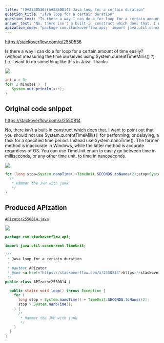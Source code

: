 ```yaml
---
title: "[Q#2550536][A#2550814] Java loop for a certain duration"
question_title: "Java loop for a certain duration"
question_text: "Is there a way I can do a for loop for a certain amount of time easily? (without measuring the time ourselves using System.currentTimeMillis() ?) I.e. I want to do something like this in Java: Thanks"
answer_text: "No, there isn't a built-in construct which does that. I want to point out that you should not use System.currentTimeMillis() for performing, or delaying, a task for a specified time period. Instead use System.nanoTime(). The former method is inaccurate in Windows, while the latter method is accurate regardless of OS. You can use TimeUnit enum to easily go between time in milliseconds, or any other time unit, to time in nanoseconds."
apization_code: "package com.stackoverflow.api;  import java.util.concurrent.TimeUnit;  /**  * Java loop for a certain duration  *  * @author APIzator  * @see <a href=\"https://stackoverflow.com/a/2550814\">https://stackoverflow.com/a/2550814</a>  */ public class APIzator2550814 {    public static void loop() throws Exception {     for (       long stop = System.nanoTime() + TimeUnit.SECONDS.toNanos(2);       stop > System.nanoTime();     ) {       /*        * Hammer the JVM with junk        */     }   } }"
---
```


https://stackoverflow.com/q/2550536

Is there a way I can do a for loop for a certain amount of time easily? (without measuring the time ourselves using System.currentTimeMillis() ?)
I.e. I want to do something like this in Java:
Thanks


<div class="code-logo"><img src="/stackoverflow.png" /></div>

```java
int x = 0;
for( 2 minutes )  {
   System.out.println(x++);
}
```


## Original code snippet

https://stackoverflow.com/a/2550814

No, there isn&#x27;t a built-in construct which does that.
I want to point out that you should not use System.currentTimeMillis() for performing, or delaying, a task for a specified time period. Instead use System.nanoTime(). The former method is inaccurate in Windows, while the latter method is accurate regardless of OS. You can use TimeUnit enum to easily go between time in milliseconds, or any other time unit, to time in nanoseconds.

<div class="code-logo"><img src="/stackoverflow.png" /></div>

```java
for (long stop=System.nanoTime()+TimeUnit.SECONDS.toNanos(2);stop>System.nanoTime();) {
  /*
   * Hammer the JVM with junk
   */
}
```

## Produced APIzation

[`APIzator2550814.java`](https://github.com/pasqualesalza/apization-temp-data/raw/master/search/APIzator2550814.java)

<div class="code-logo"><img src="/apizator.png" /></div>

```java
package com.stackoverflow.api;

import java.util.concurrent.TimeUnit;

/**
 * Java loop for a certain duration
 *
 * @author APIzator
 * @see <a href="https://stackoverflow.com/a/2550814">https://stackoverflow.com/a/2550814</a>
 */
public class APIzator2550814 {

  public static void loop() throws Exception {
    for (
      long stop = System.nanoTime() + TimeUnit.SECONDS.toNanos(2);
      stop > System.nanoTime();
    ) {
      /*
       * Hammer the JVM with junk
       */
    }
  }
}

```